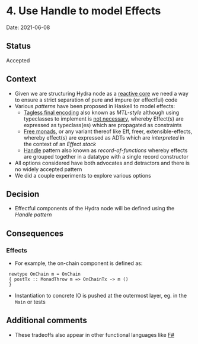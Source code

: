 # 4. Use Handle to model Effects

Date: 2021-06-08

## Status

Accepted

## Context

* Given we are structuring Hydra node as a [reactive core](0002-reactive-core) we need a way to ensure a strict separation of pure and impure (or effectful) code
* Various _patterns_ have been proposed in Haskell to model effects:
  * [Tagless final encoding](http://okmij.org/ftp/tagless-final/index.html) also known as _MTL-style_ although using typeclasses to implement is [not necessary](https://www.foxhound.systems/blog/final-tagless/), whereby Effect(s) are expressed as typeclass(es) which are propagated as constraints
  * [Free monads](https://reasonablypolymorphic.com/blog/freer-monads/), or any variant thereof like Eff, freer, extensible-effects, whereby effect(s) are expressed as ADTs which are _interpreted_ in the context of an _Effect stack_
  * [Handle](https://jaspervdj.be/posts/2018-03-08-handle-pattern.html) pattern also known as _record-of-functions_ whereby effects are grouped together in a datatype with a single record constructor
* All options considered have both advocates and detractors and there is no widely accepted pattern
* We did a couple experiments to explore various options

## Decision

* Effectful components of the Hydra node will be defined using  the _Handle pattern_

## Consequences

### Effects

* For example, the on-chain component is defined as:
 ```
  newtype OnChain m = OnChain
  { postTx :: MonadThrow m => OnChainTx -> m ()
  }
  ```
* Instantiation to concrete IO is pushed at the outermost layer, eg. in the `Main` or tests

## Additional comments

* These tradeoffs also appear in other functional languages like [F#](https://medium.com/@dogwith1eye/prefer-records-of-functions-to-interfaces-d6413af4d2c3)
